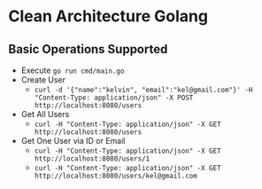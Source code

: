 # Clean Architecture Golang

## Basic Operations Supported
 - Execute `go run cmd/main.go`
 - Create User 
    - `curl -d '{"name":"kelvin", "email":"kel@gmail.com"}' -H "Content-Type: application/json" -X POST http://localhost:8080/users`
 - Get All Users 
    - `curl -H "Content-Type: application/json" -X GET http://localhost:8080/users`
 - Get One User via ID or Email
    - `curl -H "Content-Type: application/json" -X GET http://localhost:8080/users/1`
    - `curl -H "Content-Type: application/json" -X GET http://localhost:8080/users/kel@gmail.com`
